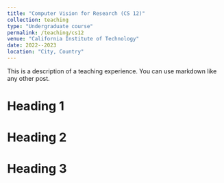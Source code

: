 ```yaml
---
title: "Computer Vision for Research (CS 12)"
collection: teaching
type: "Undergraduate course"
permalink: /teaching/cs12
venue: "California Institute of Technology"
date: 2022--2023
location: "City, Country"
---
```


This is a description of a teaching experience. You can use markdown like any other post.

Heading 1
======

Heading 2
======

Heading 3
======